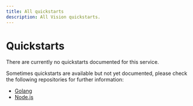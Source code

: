 ```yaml
---
title: All quickstarts
description: All Vision quickstarts.
---
```


# Quickstarts
There are currently no quickstarts documented for this service.

Sometimes quickstarts are available but not yet documented, please check the following repositories for further information:

- [Golang](https://github.com/animeapis/golang-samples)
- [Node.js](https://github.com/animeapis/nodejs-samples)
